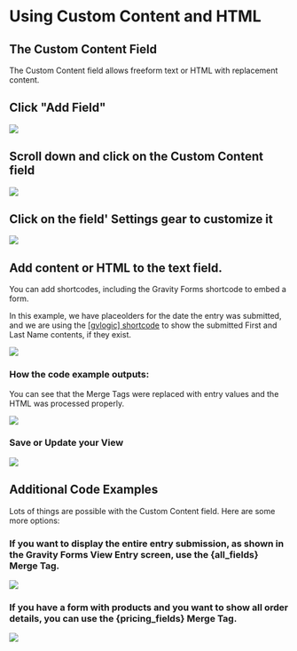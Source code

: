 # Using Custom Content and HTML

## The Custom Content Field

The Custom Content field allows freeform text or HTML with replacement content.

## Click "Add Field"

![][1]

[1]: http://media.screensteps.me/kws/dgkej2/click--add-field-.png?1468537381

## Scroll down and click on the Custom Content field

![][2]

[2]: http://media.screensteps.me/kws/dgkej2/scroll-down-and-click-on-the-custom-content-field.png?1468537381

## Click on the field' Settings gear to customize it

![][3]

[3]: http://media.screensteps.me/kws/dgkej2/click-on-the-field--settings-gear-to-customize-it.png?1468537382

## Add content or HTML to the text field.

You can add shortcodes, including the Gravity Forms shortcode to embed a form.

In this example, we have placeolders for the date the entry was submitted, and we are using the [[gvlogic] shortcode](http://docs.gravityview.co/article/252-gvlogic-shortcode) to show the submitted First and Last Name contents, if they exist.

![][4]

[4]: http://media.screensteps.me/kws/dgkej2/add-content-or-html-to-the-text-field.png?1468537383

### How the code example outputs:

You can see that the Merge Tags were replaced with entry values and the HTML was processed properly.

![][5]

[5]: http://media.screensteps.me/kws/dgkej2/how-the-code-example-outputs-.png?1468537384

### Save or Update your View

![][6]

[6]: http://media.screensteps.me/kws/dgkej2/save-or-update-your-view.png?1468537384

## Additional Code Examples

Lots of things are possible with the Custom Content field. Here are some more options:

### If you want to display the entire entry submission, as shown in the Gravity Forms View Entry screen, use the {all_fields} Merge Tag.



![][7]

[7]: http://media.screensteps.me/kws/dgkej2/if-you-want-to-display-the-entire-entry-submission--as-shown-in-the-gravity-forms-view-entry-screen-.png?1468537385

### If you have a form with products and you want to show all order details, you can use the {pricing_fields} Merge Tag.



![][8]

[8]: http://media.screensteps.me/kws/dgkej2/if-you-have-a-form-with-products-and-you-want-to-show-all-order-details--you-can-use-the--pricing_fi.png?1468537385